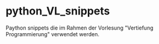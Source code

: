 # python_VL_snippets
Paython snippets die im Rahmen der Vorlesung "Vertiefung Programmierung" verwendet werden.
